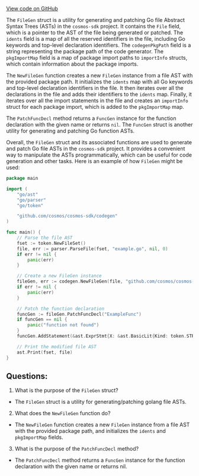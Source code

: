 [View code on GitHub](https://github.com/cosmos/cosmos-sdk/blob/main/depinject/internal/codegen/file.go)

The `FileGen` struct is a utility for generating and patching Go file Abstract Syntax Trees (ASTs) in the `cosmos-sdk` project. It contains the `File` field, which is a pointer to the AST of the file being generated or patched. The `idents` field is a map of all the reserved identifiers in the file, including Go keywords and top-level declaration identifiers. The `codegenPkgPath` field is a string representing the package path of the code generator. The `pkgImportMap` field is a map of package import paths to `importInfo` structs, which contain information about the package imports.

The `NewFileGen` function creates a new `FileGen` instance from a file AST with the provided package path. It initializes the `idents` map with all Go keywords and top-level declaration identifiers in the file. It then iterates over all the declarations in the file and adds their identifiers to the `idents` map. Finally, it iterates over all the import statements in the file and creates an `importInfo` struct for each package import, which is added to the `pkgImportMap` map.

The `PatchFuncDecl` method returns a `FuncGen` instance for the function declaration with the given name or returns `nil`. The `FuncGen` struct is another utility for generating and patching Go function ASTs.

Overall, the `FileGen` struct and its associated functions are used to generate and patch Go file ASTs in the `cosmos-sdk` project. It provides a convenient way to manipulate the ASTs programmatically, which can be useful for code generation and other tasks. Here is an example of how `FileGen` might be used:

```go
package main

import (
	"go/ast"
	"go/parser"
	"go/token"

	"github.com/cosmos/cosmos-sdk/codegen"
)

func main() {
	// Parse the file AST
	fset := token.NewFileSet()
	file, err := parser.ParseFile(fset, "example.go", nil, 0)
	if err != nil {
		panic(err)
	}

	// Create a new FileGen instance
	fileGen, err := codegen.NewFileGen(file, "github.com/cosmos/cosmos-sdk/codegen")
	if err != nil {
		panic(err)
	}

	// Patch the function declaration
	funcGen := fileGen.PatchFuncDecl("ExampleFunc")
	if funcGen == nil {
		panic("function not found")
	}
	funcGen.AddStatement(&ast.ExprStmt{X: &ast.BasicLit{Kind: token.STRING, Value: `"Hello, world!"`}})

	// Print the modified file AST
	ast.Print(fset, file)
}
```
## Questions: 
 1. What is the purpose of the `FileGen` struct?
- The `FileGen` struct is a utility for generating/patching golang file ASTs.

2. What does the `NewFileGen` function do?
- The `NewFileGen` function creates a new `FileGen` instance from a file AST with the provided package path, and initializes the `idents` and `pkgImportMap` fields.

3. What is the purpose of the `PatchFuncDecl` method?
- The `PatchFuncDecl` method returns a `FuncGen` instance for the function declaration with the given name or returns nil.